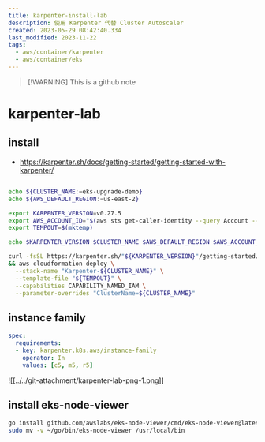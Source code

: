 ```yaml
---
title: karpenter-install-lab
description: 使用 Karpenter 代替 Cluster Autoscaler
created: 2023-05-29 08:42:40.334
last_modified: 2023-11-22
tags:
  - aws/container/karpenter
  - aws/container/eks
---
```

> [!WARNING] This is a github note

# karpenter-lab

## install
- https://karpenter.sh/docs/getting-started/getting-started-with-karpenter/

```sh

echo ${CLUSTER_NAME:=eks-upgrade-demo}
echo ${AWS_DEFAULT_REGION:=us-east-2}

export KARPENTER_VERSION=v0.27.5
export AWS_ACCOUNT_ID="$(aws sts get-caller-identity --query Account --output text)"
export TEMPOUT=$(mktemp)

echo $KARPENTER_VERSION $CLUSTER_NAME $AWS_DEFAULT_REGION $AWS_ACCOUNT_ID $TEMPOUT

```

```sh
curl -fsSL https://karpenter.sh/"${KARPENTER_VERSION}"/getting-started/getting-started-with-karpenter/cloudformation.yaml  > $TEMPOUT \
&& aws cloudformation deploy \
  --stack-name "Karpenter-${CLUSTER_NAME}" \
  --template-file "${TEMPOUT}" \
  --capabilities CAPABILITY_NAMED_IAM \
  --parameter-overrides "ClusterName=${CLUSTER_NAME}"

```

## instance family

```yaml
spec:
  requirements:
  - key: karpenter.k8s.aws/instance-family
    operator: In
    values: [c5, m5, r5]

```

![[../../git-attachment/karpenter-lab-png-1.png]]

## install eks-node-viewer

```sh
go install github.com/awslabs/eks-node-viewer/cmd/eks-node-viewer@latest
sudo mv -v ~/go/bin/eks-node-viewer /usr/local/bin

```


